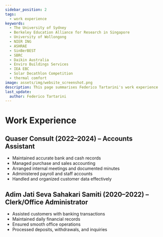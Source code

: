 ```yaml
---
sidebar_position: 2
tags:
  - work experience
keywords:
  - The University of Sydney
  - Berkeley Education Alliance for Research in Singapore
  - University of Wollongong
  - NIER ING
  - ASHRAE
  - SinBerBEST
  - SBRC
  - Daikin Australia
  - Enviro Buildings Services
  - IEA EBC
  - Solar Decathlon Competition
  - thermal comfort
image: assets/img/website_screenshot.png
description: This page summarises Federico Tartarini's work experience
last_update:
  author: Federico Tartarini
---
```


# Work Experience

## Quaser Consult (2022–2024) – Accounts Assistant

- Maintained accurate bank and cash records
- Managed purchase and sales accounting
- Arranged internal meetings and documented minutes
- Administered payroll and staff accounts
- Handled and organized customer data effectively

## Adim Jati Seva Sahakari Samiti (2020–2022) – Clerk/Office Administrator

- Assisted customers with banking transactions
- Maintained daily financial records
- Ensured smooth office operations
- Processed deposits, withdrawals, and inquiries
